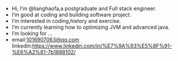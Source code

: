 - Hi, I’m @lianghaofa,a postgraduate and Full stack engineer.
- I’m good at coding and building software project.
- I’m interested in coding,history and exercise.
- I’m currently learning how to optimizing JVM and advanced java.
- I’m looking for ...
- email:1016907063@qq.com   linkedin:https://www.linkedin.com/in/%E7%9A%93%E5%8F%91-%E6%A2%81-7b1888102/

<!---
lianghaofa/lianghaofa is a ✨ special ✨ repository because its `README.md` (this file) appears on your GitHub profile.
You can click the Preview link to take a look at your changes.
--->
